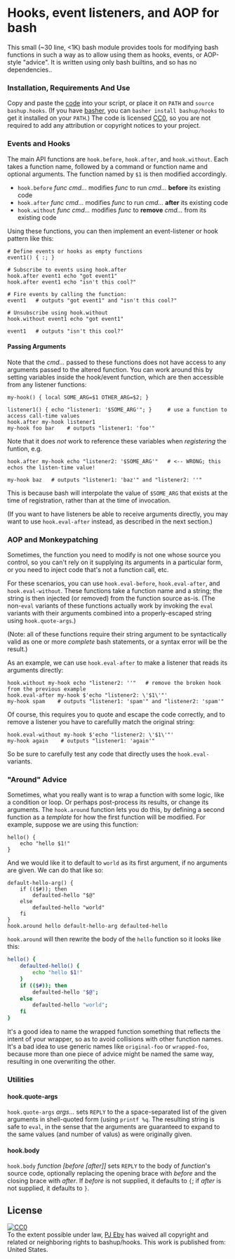 # Hooks, event listeners, and AOP for bash

This small (~30 line, <1K)  bash module provides tools for modifying bash functions in such a way as to allow using them as hooks, events, or AOP-style "advice".  It is written using only bash builtins, and so has no dependencies..

### Installation, Requirements And Use

Copy and paste the [code](bashup.hooks) into your script, or place it on `PATH` and `source bashup.hooks`.  (If you have [basher](https://github.com/basherpm/basher), you can `basher install bashup/hooks` to get it installed on your `PATH`.)  The code is licensed [CC0](http://creativecommons.org/publicdomain/zero/1.0/), so you are not required to add any attribution or copyright notices to your project.

### Events and Hooks

The main API functions are `hook.before`, `hook.after`, and `hook.without`.  Each takes a function name, followed by a command or function name and optional arguments.  The function named by `$1` is then modified accordingly.

* `hook.before` *func cmd...* modifies *func* to run *cmd...* **before** its existing code
* `hook.after` *func cmd...* modifies *func* to run *cmd...* **after** its existing code
* `hook.without` *func cmd...* modifies *func* to **remove** *cmd...* from its existing code

Using these functions, you can then implement an event-listener or hook pattern like this:

```shell
# Define events or hooks as empty functions
event1() { :; }

# Subscribe to events using hook.after
hook.after event1 echo "got event1"
hook.after event1 echo "isn't this cool?"

# Fire events by calling the function:
event1   # outputs "got event1" and "isn't this cool?"

# Unsubscribe using hook.without
hook.without event1 echo "got event1"

event1   # outputs "isn't this cool?"

```

#### Passing Arguments

Note that the *cmd...* passed to these functions does not have access to any arguments passed to the altered function.  You can work around this by setting variables inside the hook/event function, which are then accessible from any listener functions:

```shell
my-hook() { local SOME_ARG=$1 OTHER_ARG=$2; }

listener1() { echo "listener1: '$SOME_ARG'"; }     # use a function to access call-time values
hook.after my-hook listener1
my-hook foo bar    # outputs "listener1: 'foo'"
```

Note that it does *not* work to reference these variables when *registering* the funtion, e.g.

```shell
hook.after my-hook echo "listener2: '$SOME_ARG'"   # <-- WRONG; this echos the listen-time value!

my-hook baz   # outputs "listener1: 'baz'" and "listener2: ''"
```

This is because bash will interpolate the value of `$SOME_ARG` that exists at the time of registration, rather than at the time of invocation.

(If you want to have listeners be able to receive arguments directly, you may want to use `hook.eval-after` instead, as described in the next section.)

### AOP and Monkeypatching

Sometimes, the function you need to modify is not one whose source you control, so you can't rely on it supplying its arguments in a particular form, or you need to inject code that's not a function call, etc.

For these scenarios, you can use `hook.eval-before`, `hook.eval-after`, and `hook.eval-without`.  These functions take a function name and a string; the string is then injected (or removed) from the function source as-is.  (The non-`eval` variants of these functions actually work by invoking the `eval` variants with their arguments combined into a properly-escaped string using `hook.quote-args`.)

(Note: all of these functions require their string argument to be syntactically valid as one or more *complete* bash statements, or a syntax error will be the result.)

As an example, we can use `hook.eval-after` to make a listener that reads its arguments directly:

```shell
hook.without my-hook echo "listener2: ''"   # remove the broken hook from the previous example
hook.eval-after my-hook $'echo "listener2: \'$1\'"'
my-hook spam    # outputs "listener1: 'spam'" and "listener2: 'spam'"
```
Of course, this requires you to quote and escape the code correctly, and to remove a listener you have to carefullly match the original string:

```shell
hook.eval-without my-hook $'echo "listener2: \'$1\'"'
my-hook again    # outputs "listener1: 'again'"
```

So be sure to carefully test any code that directly uses the `hook.eval-` variants.

### "Around" Advice

Sometimes, what you really want is to wrap a function with some logic, like a condition or loop.  Or perhaps post-process its results, or change its arguments. The  `hook.around` function lets you do this, by defining a second function as a *template* for how the first function will be modified.  For example, suppose we are using this function:

```shell
hello() {
    echo "hello $1!"
}   
```

And we would like it to default to `world` as its first argument, if no arguments are given.  We can do that like so:

```shell
default-hello-arg() {
    if (($#)); then
        defaulted-hello "$@"
    else
        defaulted-hello "world"
    fi
}
hook.around hello default-hello-arg defaulted-hello
```

`hook.around` will then rewrite the body of the `hello` function so it looks like this:

```bash
hello() {
    defaulted-hello() {
        echo "hello $1!"
    }
    if (($#)); then
        defaulted-hello "$@";
    else
        defaulted-hello "world";
    fi
}
```

It's a good idea to name the wrapped function something that reflects the intent of your wrapper, so as to avoid collisions with other function names.  It's a bad idea to use generic names like `original-foo` or `wrapped-foo`, because more than one piece of advice might be named the same way, resulting in one overwriting the other.

### Utilities

#### hook.quote-args

`hook.quote-args` *args...* sets `REPLY` to the a space-separated list of the given arguments in shell-quoted form (using `printf %q`.  The resulting string is safe to `eval`, in the sense that the arguments are guaranteed to expand to the same values (and number of valus) as were originally given.

#### hook.body

`hook.body` *function [before [after]]* sets `REPLY` to the body of *function*'s source code, optionally replacing the opening brace with *before* and the closing brace with *after*.  If *before* is not supplied, it defaults to `{`; if *after* is not supplied, it defaults to `}`.

## License

<p xmlns:dct="http://purl.org/dc/terms/" xmlns:vcard="http://www.w3.org/2001/vcard-rdf/3.0#">
  <a rel="license" href="http://creativecommons.org/publicdomain/zero/1.0/"><img src="https://licensebuttons.net/p/zero/1.0/80x15.png" style="border-style: none;" alt="CC0" /></a><br />
  To the extent possible under law, <a rel="dct:publisher" href="https://github.com/pjeby"><span property="dct:title">PJ Eby</span></a>
  has waived all copyright and related or neighboring rights to <span property="dct:title">bashup/hooks</span>.
This work is published from: <span property="vcard:Country" datatype="dct:ISO3166" content="US" about="https://github.com/bashup/realpaths">United States</span>.
</p>